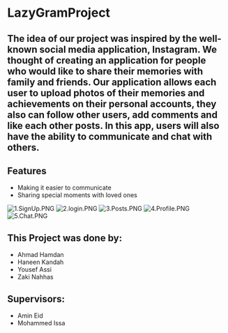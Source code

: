 # LazyGramProject


## The idea of our project was inspired by the well-known social media application, Instagram. We thought of creating an application for people who would like to share their memories with family and friends. Our application allows each user to upload photos of their memories and achievements  on their personal accounts, they also can follow other users, add comments and like each other posts. In this app, users will also have the ability to communicate and chat with others.


## Features 
- Making it easier to communicate
- Sharing special moments with loved ones




![1.SignUp.PNG](https://github.com/ZakiNahhas/LazyGramProject/blob/main/LazyGram%20ScreenShots/321181763_532701705503264_1010607876205499517_n.png?raw=true)
![2.login.PNG](https://github.com/ZakiNahhas/LazyGramProject/blob/main/LazyGram%20ScreenShots/321680836_1287630148690376_1330606871899846495_n.png?raw=true)
![3.Posts.PNG](https://github.com/ZakiNahhas/LazyGramProject/blob/main/LazyGram%20ScreenShots/322660372_1149791362568295_8244108381577544451_n.png?raw=true)
![4.Profile.PNG](https://github.com/ZakiNahhas/LazyGramProject/blob/main/LazyGram%20ScreenShots/323959186_695165692256528_1724328464280110006_n.png?raw=true)
![5.Chat.PNG](https://github.com/ZakiNahhas/LazyGramProject/blob/main/LazyGram%20ScreenShots/319876535_1858420264521289_3997817019941414111_n.png?raw=true)





## This Project was done by:
- Ahmad Hamdan
- Haneen Kandah
- Yousef Assi
- Zaki Nahhas

## Supervisors:
- Amin Eid
- Mohammed Issa
